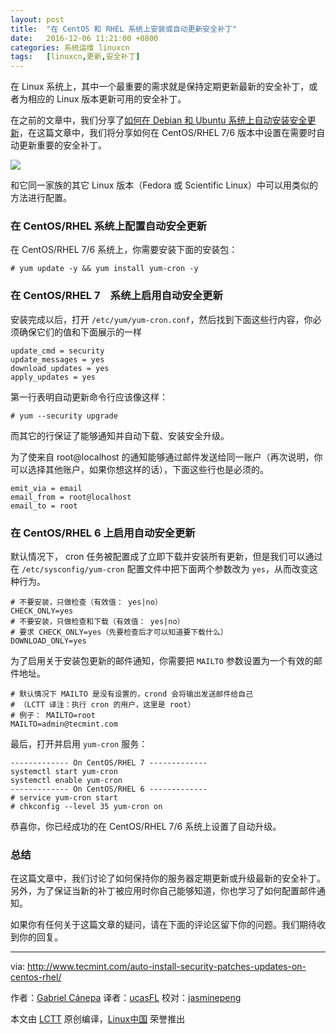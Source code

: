 ```yaml
---
layout: post
title:	"在 CentOS 和 RHEL 系统上安装或自动更新安全补丁"
date:	2016-12-06 11:21:00 +0800 
categories:	系统运维 linuxcn 
tags:	[linuxcn,更新,安全补丁]
---
```



在 Linux 系统上，其中一个最重要的需求就是保持定期更新最新的安全补丁，或者为相应的 Linux 版本更新可用的安全补丁。


在之前的文章中，我们分享了[如何在 Debian 和 Ubuntu 系统上自动安装安全更新](/article-8060-1.html)，在这篇文章中，我们将分享如何在 CentOS/RHEL 7/6 版本中设置在需要时自动更新重要的安全补丁。


![](/Asserts/Images//attachment/album/201612/06/112140lmuu47077kkfyi6w.png)


和它同一家族的其它 Linux 版本（Fedora 或 Scientific Linux）中可以用类似的方法进行配置。


### 在 CentOS/RHEL 系统上配置自动安全更新


在 CentOS/RHEL 7/6 系统上，你需要安装下面的安装包：



```
# yum update -y && yum install yum-cron -y

```

### 在 CentOS/RHEL 7　系统上启用自动安全更新


安装完成以后，打开 `/etc/yum/yum-cron.conf`，然后找到下面这些行内容，你必须确保它们的值和下面展示的一样



```
update_cmd = security
update_messages = yes
download_updates = yes
apply_updates = yes

```

第一行表明自动更新命令行应该像这样：



```
# yum --security upgrade

```

而其它的行保证了能够通知并自动下载、安装安全升级。


为了使来自 root@localhost 的通知能够通过邮件发送给同一账户（再次说明，你可以选择其他账户，如果你想这样的话），下面这些行也是必须的。



```
emit_via = email
email_from = root@localhost
email_to = root

```

### 在 CentOS/RHEL 6 上启用自动安全更新


默认情况下， cron 任务被配置成了立即下载并安装所有更新，但是我们可以通过在 `/etc/sysconfig/yum-cron` 配置文件中把下面两个参数改为 `yes`，从而改变这种行为。



```
# 不要安装，只做检查（有效值： yes|no）
CHECK_ONLY=yes
# 不要安装，只做检查和下载（有效值： yes|no）
# 要求 CHECK_ONLY=yes（先要检查后才可以知道要下载什么）
DOWNLOAD_ONLY=yes

```

为了启用关于安装包更新的邮件通知，你需要把 `MAILTO` 参数设置为一个有效的邮件地址。



```
# 默认情况下 MAILTO 是没有设置的，crond 会将输出发送邮件给自己  
# （LCTT 译注：执行 cron 的用户，这里是 root）
# 例子： MAILTO=root
MAILTO=admin@tecmint.com

```

最后，打开并启用 `yum-cron` 服务：



```
------------- On CentOS/RHEL 7 ------------- 
systemctl start yum-cron
systemctl enable yum-cron
------------- On CentOS/RHEL 6 -------------  
# service yum-cron start
# chkconfig --level 35 yum-cron on

```

恭喜你，你已经成功的在 CentOS/RHEL 7/6 系统上设置了自动升级。


### 总结


在这篇文章中，我们讨论了如何保持你的服务器定期更新或升级最新的安全补丁。另外，为了保证当新的补丁被应用时你自己能够知道，你也学习了如何配置邮件通知。


如果你有任何关于这篇文章的疑问，请在下面的评论区留下你的问题。我们期待收到你的回复。




---


via: <http://www.tecmint.com/auto-install-security-patches-updates-on-centos-rhel/>


作者：[Gabriel Cánepa](http://www.tecmint.com/author/gacanepa/) 译者：[ucasFL](https://github.com/ucasFL) 校对：[jasminepeng](https://github.com/jasminepeng)


本文由 [LCTT](https://github.com/LCTT/TranslateProject) 原创编译，[Linux中国](https://linux.cn/) 荣誉推出
